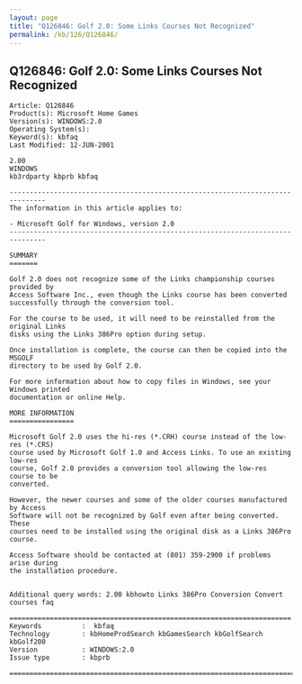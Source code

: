 ```yaml
---
layout: page
title: "Q126846: Golf 2.0: Some Links Courses Not Recognized"
permalink: /kb/126/Q126846/
---
```


## Q126846: Golf 2.0: Some Links Courses Not Recognized

	Article: Q126846
	Product(s): Microsoft Home Games
	Version(s): WINDOWS:2.0
	Operating System(s): 
	Keyword(s): kbfaq
	Last Modified: 12-JUN-2001
	
	2.00
	WINDOWS
	kb3rdparty kbprb kbfaq
	
	-------------------------------------------------------------------------------
	The information in this article applies to:
	
	- Microsoft Golf for Windows, version 2.0 
	-------------------------------------------------------------------------------
	
	SUMMARY
	=======
	
	Golf 2.0 does not recognize some of the Links championship courses provided by
	Access Software Inc., even though the Links course has been converted
	successfully through the conversion tool.
	
	For the course to be used, it will need to be reinstalled from the original Links
	disks using the Links 386Pro option during setup.
	
	Once installation is complete, the course can then be copied into the MSGOLF
	directory to be used by Golf 2.0.
	
	For more information about how to copy files in Windows, see your Windows printed
	documentation or online Help.
	
	MORE INFORMATION
	================
	
	Microsoft Golf 2.0 uses the hi-res (*.CRH) course instead of the low-res (*.CRS)
	course used by Microsoft Golf 1.0 and Access Links. To use an existing low-res
	course, Golf 2.0 provides a conversion tool allowing the low-res course to be
	converted.
	
	However, the newer courses and some of the older courses manufactured by Access
	Software will not be recognized by Golf even after being converted. These
	courses need to be installed using the original disk as a Links 386Pro course.
	
	Access Software should be contacted at (801) 359-2900 if problems arise during
	the installation procedure.
	
	
	Additional query words: 2.00 kbhowto Links 386Pro Conversion Convert courses faq
	
	======================================================================
	Keywords          :  kbfaq
	Technology        : kbHomeProdSearch kbGamesSearch kbGolfSearch kbGolf200
	Version           : WINDOWS:2.0
	Issue type        : kbprb
	
	=============================================================================
	
